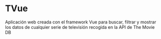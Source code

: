 # TVue
Aplicación web creada con el framework Vue para buscar, filtrar y mostrar los datos de cualquier serie de televisión recogida en la API de The Movie DB
